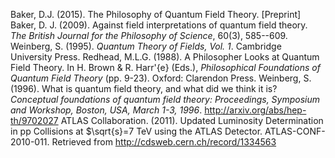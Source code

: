 Baker, D.J. (2015). The Philosophy of Quantum Field Theory. [Preprint]
Baker, D. J. (2009). Against field interpretations of quantum field theory. *The British Journal for the Philosophy of Science*, 60(3), 585--609.
Weinberg, S. (1995). *Quantum Theory of Fields, Vol. 1*. Cambridge University Press.
Redhead, M.L.G. (1988). A Philosopher Looks at Quantum Field Theory. In H. Brown & R. Harr\'{e} (Eds.), *Philosophical Foundations of Quantum Field Theory* (pp. 9-23). Oxford: Clarendon Press.
Weinberg, S. (1996). What is quantum field theory, and what did we think it is? *Conceptual foundations of quantum field theory: Proceedings, Symposium and Workshop, Boston, USA, March 1-3, 1996*. http://arxiv.org/abs/hep-th/9702027
ATLAS Collaboration. (2011). Updated Luminosity Determination in pp Collisions at $\sqrt{s}=7 TeV using the ATLAS Detector. ATLAS-CONF-2010-011. Retrieved from http://cdsweb.cern.ch/record/1334563
